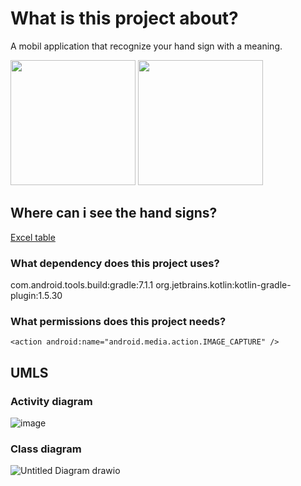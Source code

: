 # What is this project about?
A mobil application that recognize your hand sign with a meaning.

<img width=200px src="https://user-images.githubusercontent.com/46134377/164025781-a41895df-7bab-47e8-b5eb-de9b7a6a8446.png"> <img width=200px src="https://user-images.githubusercontent.com/46134377/164025925-e87a87f0-a879-4bc9-8a38-4e1663eb1184.png">

## Where can i see the hand signs?

[Excel table](https://1drv.ms/x/s!At9ruTyGHb25lxbviJgJ223CwZS4?e=4wMXOX)

### What dependency does this project uses?

com.android.tools.build:gradle:7.1.1
org.jetbrains.kotlin:kotlin-gradle-plugin:1.5.30

### What permissions does this project needs?

```<action android:name="android.media.action.IMAGE_CAPTURE" />```

## UMLS

### Activity diagram
![image](https://user-images.githubusercontent.com/46134377/164013594-50f42c5b-1622-478e-a4f1-b2a216dea27a.png)

### Class diagram

![Untitled Diagram drawio](https://user-images.githubusercontent.com/46134377/164023431-67107ee2-04c8-4fe4-a6af-73841211c457.png)
